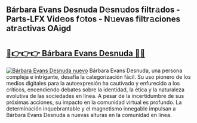 ## Bárbara Evans Desnuda D𝚎sn𝚞dos filtr𝚊dos - Parts-LFX Vid𝚎os f𝚘tos - N𝚞evas filtr𝚊ciones atr𝚊ctivas OAigd

# <h2><a href="http://mb4bf8.tromn.icu/?c=B%c3%a1rbara+Evans+Desnuda">🔗👉👉👉 Bárbara Evans Desnuda 🔗🔗</a></h2>

[![Bárbara Evans Desnuda nuevo](https://i.imgur.com/pEAQMta.gif)](http://mb4bf8.tromn.icu/?c=B%c3%a1rbara+Evans+Desnuda)
Bárbara Evans Desnuda, una persona compleja e intrigante, desafía la categorización fácil. Su uso pionero de los medios digitales para la autoexpresión ha cautivado y enfurecido a los críticos, encendiendo debates sobre la identidad, la ética y la naturaleza evolutiva de las sociedades en línea. A pesar de la incertidumbre de sus próximas acciones, su impacto en la comunidad virtual es profundo. La determinación inquebrantable y el magnetismo innegable impulsan a Bárbara Evans Desnuda a nuevas alturas en la comunidad en línea.

